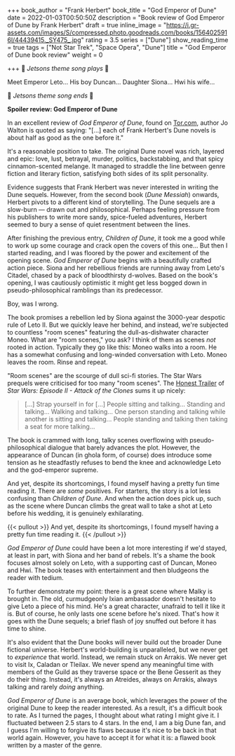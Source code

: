 +++
book_author = "Frank Herbert"
book_title = "God Emperor of Dune"
date = 2022-01-03T00:50:50Z
description = "Book review of God Emperor of Dune by Frank Herbert"
draft = true
inline_image = "https://i.gr-assets.com/images/S/compressed.photo.goodreads.com/books/1564025916l/44439415._SY475_.jpg"
rating = 3.5
series = ["Dune"]
show_reading_time = true
tags = ["Not Star Trek", "Space Opera", "Dune"]
title = "God Emperor of Dune book review"
weight = 0

+++
🎵 _Jetsons theme song plays_ 🎵

Meet Emperor Leto... His boy Duncan... Daughter Siona... Hwi his wife...

🎵 _Jetsons theme song ends_ 🎵

**Spoiler review: God Emperor of Dune**

<!--more-->

In an excellent review of _God Emperor of Dune_, found on [Tor.com](https://www.tor.com/2018/11/07/the-one-book-that-made-me-take-the-long-view-of-the-future-god-emperor-of-dune/), author Jo Walton is quoted as saying: "\[...\] each of Frank Herbert's Dune novels is about half as good as the one before it."

It's a reasonable position to take. The original Dune novel was rich, layered and epic: love, lust, betrayal, murder, politics, backstabbing, and that spicy cinnamon-scented melange. It managed to straddle the line between genre fiction and literary fiction, satisfying both sides of its split personality.

Evidence suggests that Frank Herbert was never interested in writing the Dune sequels. However, from the second book (_Dune Messiah_) onwards, Herbert pivots to a different kind of storytelling. The Dune sequels are a slow-burn — drawn out and philosophical. Perhaps feeling pressure from his publishers to write more sandy, spice-fueled adventures, Herbert seemed to bury a sense of quiet resentment between the lines.

After finishing the previous entry, _Children of Dune_, it took me a good while to work up some courage and crack open the covers of this one... But then I started reading, and I was floored by the power and excitement of the opening scene. _God Emperor of Dune_ begins with a beautifully crafted action piece. Siona and her rebellious friends are running away from Leto's Citadel, chased by a pack of bloodthirsty d-wolves. Based on the book's opening, I was cautiously optimistic it might get less bogged down in pseudo-philosophical ramblings than its predecessor.

Boy, was I wrong.

The book promises a rebellion led by Siona against the 3000-year despotic rule of Leto II. But we quickly leave her behind, and instead, we're subjected to countless "room scenes" featuring the dull-as-dishwater character Moneo. What are "room scenes," you ask? I think of them as scenes _not_ rooted in action. Typically they go like this: Moneo walks into a room. He has a somewhat confusing and long-winded conversation with Leto. Moneo leaves the room. Rinse and repeat.

"Room scenes" are the scourge of dull sci-fi stories. The Star Wars prequels were criticised for too many "room scenes". The [Honest Trailer](https://www.youtube.com/watch?v=4nJS-LPcFfw) of _Star Wars: Episode II - Attack of the Clones_ sums it up nicely:

> \[...\] Strap yourself in for \[...\] People sitting and talking... Standing and talking... Walking and talking... One person standing and talking while another is sitting and talking... People standing and talking then taking a seat for more talking...

The book is crammed with long, talky scenes overflowing with pseudo-philosophical dialogue that barely advances the plot. However, the appearance of Duncan (in ghola form, of course) does introduce some tension as he steadfastly refuses to bend the knee and acknowledge Leto and the god-emperor supreme.

And yet, despite its shortcomings, I found myself having a pretty fun time reading it. There are _some_ positives. For starters, the story is a lot less confusing than _Children of Dune_. And when the action does pick up, such as the scene where Duncan climbs the great wall to take a shot at Leto before his wedding, it is genuinely exhilarating.

{{< pullout >}}
And yet, despite its shortcomings, I found myself having a pretty fun time reading it.
{{< /pullout >}}

_God Emperor of Dune_ could have been a lot more interesting if we'd stayed, at least in part, with Siona and her band of rebels. It's a shame the book focuses almost solely on Leto, with a supporting cast of Duncan, Moneo and Hwi. The book teases with entertainment and then bludgeons the reader with tedium.

To further demonstrate my point: there is a great scene where Malky is brought in. The old, curmudgeonly Ixian ambassador doesn't hesitate to give Leto a piece of his mind. He's a great character, unafraid to tell it like it is. But of course, he only lasts one scene before he's nixed. That's how it goes with the Dune sequels; a brief flash of joy snuffed out before it has time to shine.

It's also evident that the Dune books will never build out the broader Dune fictional universe. Herbert's world-building is unparalleled, but we never get to _experience_ that world. Instead, we remain stuck on Arrakis. We never get to visit Ix, Caladan or Tleilax. We never spend any meaningful time with members of the Guild as they traverse space or the Bene Gesserit as they do their thing. Instead, it's always an Atreides, always on Arrakis, always talking and rarely _doing_ anything.

_God Emperor of Dune_ is an average book, which leverages the power of the original Dune to keep the reader interested. As a result, it's a difficult book to rate. As I turned the pages, I thought about what rating I might give it. I fluctuated between 2.5 stars to 4 stars. In the end, I am a big Dune fan, and I guess I'm willing to forgive its flaws because it's nice to be back in that world again. However, you have to accept it for what it is: a flawed book written by a master of the genre.